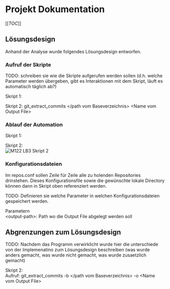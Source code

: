 # Projekt Dokumentation

[[_TOC_]]

## Lösungsdesign
Anhand der Analyse wurde folgendes Lösungsdesign entworfen.

### Aufruf der Skripte

TODO: schreiben sie wie die Skripte aufgerufen werden sollen (d.h. welche Parameter werden übergeben, gibt es Interaktionen mit dem Skript, läuft es automatisch täglich ab?)

Skript 1: <br>

Skript 2: git_extract_commits </path vom Baseverzeichnis> &lt;Name vom Output File>

### Ablauf der Automation

Skript 1:<br>

Skript 2:<br>
![M122 LB3 Skript 2](https://user-images.githubusercontent.com/44444958/176895182-c3f02212-e999-4e00-b0ef-35acf3d87e03.png)


### Konfigurationsdateien

Im repos.conf sollen Zeile für Zeile alle zu holenden Repositories drinstehen.
Dieses Konfigurationsfile sowie die gewünschte lokale Directory können dann in Skript oben referenziert werden.

TODO: Definieren sie welche Parameter in welchen Konfigurationsdateien gespeichert werden.
  
Parametern<br>
&lt;output-path>: Path wo die Output File abgelegt werden soll<br>

## Abgrenzungen zum Lösungsdesign

TODO: Nachdem das Programm verwirklicht wurde hier die unterschiede von der Implemenatino zum Lösungsdesign beschreiben (was wurde anders gemacht, was wurde nicht gemacht, was wurde zusaetzlich gemacht)

Skript 2:<br>
Aufruf: git_extract_commits -b </path vom Baseverzeichnis> -o &lt;Name vom Output File>
